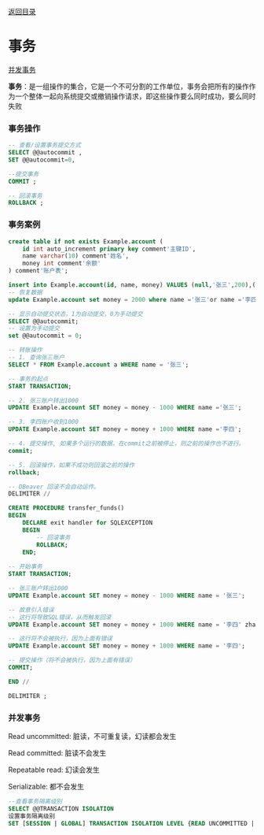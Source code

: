 [返回目录](./1.MySQL概述.md)

# 事务
[并发事务](./table1)

**事务**：是一组操作的集合，它是一个不可分割的工作单位，事务会把所有的操作作为一个整体一起向系统提交或撤销操作请求，即这些操作要么同时成功，要么同时失败

### 事务操作

```sql
-- 查看/设置事务提交方式
SELECT @@autocommit ,
SET @@autocommit=0,

--提交事务
COMMIT ;

-- 回滚事务
ROLLBACK ;
```

### 事务案例

```sql
create table if not exists Example.account (
	id int auto_increment primary key comment'主键ID',
	name varchar(10) comment'姓名',
	money int comment'余额'
) comment'账户表';

insert into Example.account(id, name, money) VALUES (null,'张三',200),(null,'李四',2000);
-- 恢复数据
update Example.account set money = 2000 where name ='张三'or name ='李四';

-- 显示自动提交状态，1为自动提交，0为手动提交
SELECT @@autocommit;
-- 设置为手动提交
set @@autocommit = 0;

-- 转账操作
-- 1. 查询张三账户
SELECT * FROM Example.account a WHERE name = '张三';

-- 事务的起点
START TRANSACTION;

-- 2. 张三账户转出1000
UPDATE Example.account SET money = money - 1000 WHERE name ='张三';

-- 3. 李四账户收到1000
UPDATE Example.account SET money = money + 1000 WHERE name ='李四'; 

-- 4. 提交操作, 如果多个运行的数据，在commit之前被停止，则之前的操作也不进行。
commit;

-- 5. 回滚操作，如果不成功则回滚之前的操作
rollback;
```

```SQL
-- DBeaver 回滚不会自动运作。
DELIMITER //

CREATE PROCEDURE transfer_funds()
BEGIN
    DECLARE exit handler for SQLEXCEPTION
    BEGIN
        -- 回滚事务
        ROLLBACK;
    END;
   
-- 开始事务
START TRANSACTION;

-- 张三账户转出1000
UPDATE Example.account SET money = money - 1000 WHERE name = '张三';

-- 故意引入错误
-- 这行将导致SQL错误，从而触发回滚
UPDATE Example.account SET money = money + 1000 WHERE name = '李四' zhangsan;

-- 这行将不会被执行，因为上面有错误
UPDATE Example.account SET money = money + 1000 WHERE name = '李四'; 

-- 提交操作（将不会被执行，因为上面有错误）
COMMIT;

END //

DELIMITER ;
```

### <a id='table1'>并发事务</a>
Read uncommitted: 脏读，不可重复读，幻读都会发生

Read committed: 脏读不会发生 

Repeatable read: 幻读会发生

Serializable: 都不会发生


```sql
--查看事务隔离级别
SELECT @@TRANSACTION ISOLATION
设置事务隔离级别
SET [SESSION | GLOBAL] TRANSACTION ISOLATION LEVEL {READ UNCOMMITTED | READ COMMITTED | REPEATABLE READ | SERIALIZABLE}


```



